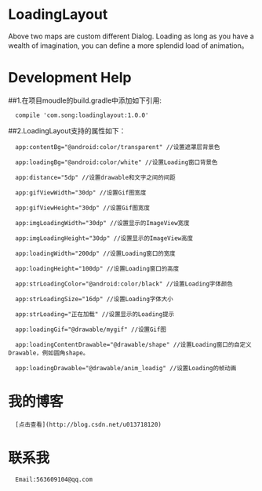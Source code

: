 # LoadingLayout
Above two maps are custom different Dialog. Loading as long as you have a wealth of imagination, you can define a more splendid load of animation。
# Development Help
##1.在项目moudle的build.gradle中添加如下引用:
    
      compile 'com.song:loadinglayout:1.0.0'
      
##2.LoadingLayout支持的属性如下：
      
      app:contentBg="@android:color/transparent" //设置遮罩层背景色
      
      app:loadingBg="@android:color/white" //设置Loading窗口背景色
      
      app:distance="5dp" //设置drawable和文字之间的间距
      
      app:gifViewWidth="30dp" //设置Gif图宽度
      
      app:gifViewHeight="30dp" //设置Gif图宽度
      
      app:imgLoadingWidth="30dp" //设置显示的ImageView宽度
      
      app:imgLoadingHeight="30dp" //设置显示的ImageView高度
      
      app:loadingWidth="200dp" //设置Loading窗口的宽度
      
      app:loadingHeight="100dp" //设置Loading窗口的高度
      
      app:strLoadingColor="@android:color/black" //设置Loading字体颜色
      
      app:strLoadingSize="16dp" //设置Loading字体大小
      
      app:strLoading="正在加载" //设置显示的Loading提示
      
      app:loadingGif="@drawable/mygif" //设置Gif图
      
      app:loadingContentDrawable="@drawable/shape" //设置Loading窗口的自定义Drawable，例如圆角shape。
      
      app:loadingDrawable="@drawable/anim_loadig" //设置Loading的帧动画
      
# 我的博客
      [点击查看](http://blog.csdn.net/u013718120)  
# 联系我
      Email:563609104@qq.com
    
